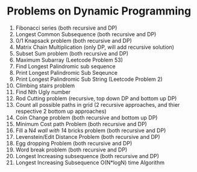 # Problems on Dynamic Programming

1. Fibonacci series (both recursive and DP)
2. Longest Common Subsequence (both recursive and DP)
3. 0/1 Knapsack problem (both recursive and DP)
4. Matrix Chain Multiplication (only DP, will add recursive solution)
5. Subset Sum problem (both recursive and DP)
6. Maximum Subarray (Leetcode Problem 53)
7. Find Longest Palindromic sub sequence
8. Print Longest Palindromic Sub Seqeunce
9. Print Longest Palindromic Sub String (Leetcode Problem 2)
10. Climbing stairs problem
11. Find Nth Ugly number
12. Rod Cutting problem (recursive, top down DP and bottom up DP)
13. Count all possible paths in grid (2 recursive approaches, and thier respective 2 bottom up approaches)
14. Coin Change problem (both recursive and bottom up DP)
15. Minimum Cost path Problem (both recursive and DP)
16. Fill a N*4 wall with 1*4 bricks problem (both recursive and DP)
17. Levenstein/Edit Distance Problem (both recursive and DP)
18. Egg dropping Problem (both recursive and DP)
19. Word break problem (both recursive and DP)
20. Longest Increasing subsequence (both recursive and DP)
21. Longest Increasing Subsequence O(N*logN) time Algorithm
